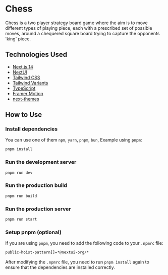 # Chess

Chess is a two player strategy board game where the aim is to move different types of playing piece, each with a prescribed set of possible moves, around a chequered square board trying to capture the opponents 'king' piece.

## Technologies Used

- [Next.js 14](https://nextjs.org/docs/getting-started)
- [NextUI](https://nextui.org)
- [Tailwind CSS](https://tailwindcss.com)
- [Tailwind Variants](https://tailwind-variants.org)
- [TypeScript](https://www.typescriptlang.org)
- [Framer Motion](https://www.framer.com/motion)
- [next-themes](https://github.com/pacocoursey/next-themes)

## How to Use

### Install dependencies

You can use one of them `npm`, `yarn`, `pnpm`, `bun`, Example using `pnpm`:

```bash
pnpm install
```

### Run the development server

```bash
pnpm run dev
```

### Run the production build

```bash
pnpm run build
```

### Run the production server

```bash
pnpm run start
```

### Setup pnpm (optional)

If you are using `pnpm`, you need to add the following code to your `.npmrc` file:

```bash
public-hoist-pattern[]=*@nextui-org/*
```

After modifying the `.npmrc` file, you need to run `pnpm install` again to ensure that the dependencies are installed correctly.
